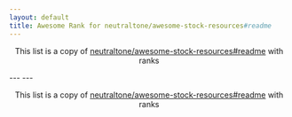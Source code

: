 ```yaml
---
layout: default
title: Awesome Rank for neutraltone/awesome-stock-resources#readme
---
```


<p align="center">
	This list is a copy of <a href="https://github.com/neutraltone/awesome-stock-resources#readme">neutraltone/awesome-stock-resources#readme</a> with ranks
</p>
---
---
<p align="center">
	This list is a copy of <a href="https://github.com/neutraltone/awesome-stock-resources#readme">neutraltone/awesome-stock-resources#readme</a> with ranks
</p>
